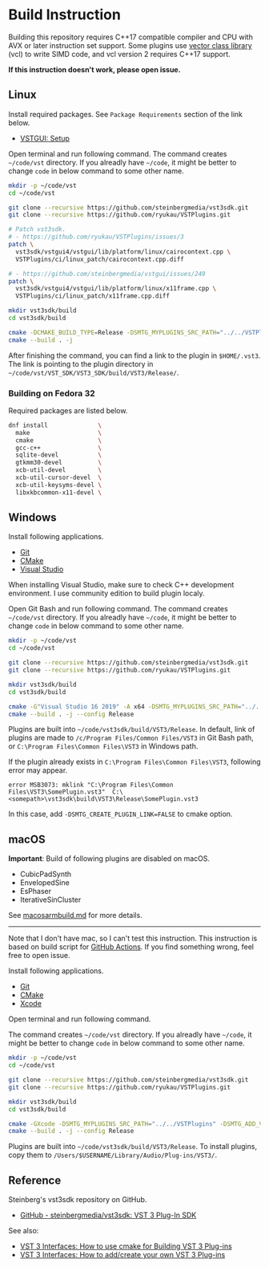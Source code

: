 # Build Instruction
Building this repository requires C++17 compatible compiler and CPU with AVX or later instruction set support. Some plugins use [vector class library](https://github.com/vectorclass/version2) (vcl) to write SIMD code, and vcl version 2 requires C++17 support.

**If this instruction doesn't work, please open issue.**

## Linux
Install required packages. See `Package Requirements` section of the link below.

- [VSTGUI: Setup](https://steinbergmedia.github.io/vst3_doc/vstgui/html/page_setup.html)

Open terminal and run following command. The command creates `~/code/vst` directory. If you alreadly have `~/code`, it might be better to change `code` in below command to some other name.

```bash
mkdir -p ~/code/vst
cd ~/code/vst

git clone --recursive https://github.com/steinbergmedia/vst3sdk.git
git clone --recursive https://github.com/ryukau/VSTPlugins.git

# Patch vst3sdk.
# - https://github.com/ryukau/VSTPlugins/issues/3
patch \
  vst3sdk/vstgui4/vstgui/lib/platform/linux/cairocontext.cpp \
  VSTPlugins/ci/linux_patch/cairocontext.cpp.diff

# - https://github.com/steinbergmedia/vstgui/issues/249
patch \
  vst3sdk/vstgui4/vstgui/lib/platform/linux/x11frame.cpp \
  VSTPlugins/ci/linux_patch/x11frame.cpp.diff

mkdir vst3sdk/build
cd vst3sdk/build

cmake -DCMAKE_BUILD_TYPE=Release -DSMTG_MYPLUGINS_SRC_PATH="../../VSTPlugins" -DSMTG_ADD_VST3_HOSTING_SAMPLES=FALSE -DSMTG_ADD_VST3_PLUGINS_SAMPLES=FALSE ..
cmake --build . -j
```

After finishing the command, you can find a link to the plugin in `$HOME/.vst3`. The link is pointing to the plugin directory in `~/code/vst/VST_SDK/VST3_SDK/build/VST3/Release/`.

### Building on Fedora 32
Required packages are listed below.

```bash
dnf install              \
  make                   \
  cmake                  \
  gcc-c++                \
  sqlite-devel           \
  gtkmm30-devel          \
  xcb-util-devel         \
  xcb-util-cursor-devel  \
  xcb-util-keysyms-devel \
  libxkbcommon-x11-devel \
```

## Windows
Install following applications.

- [Git](https://git-scm.com/)
- [CMake](https://cmake.org/)
- [Visual Studio](https://visualstudio.microsoft.com/)

When installing Visual Studio, make sure to check C++ development environment. I use community edition to build plugin localy.

Open Git Bash and run following command. The command creates `~/code/vst` directory. If you alreadly have `~/code`, it might be better to change `code` in below command to some other name.

```bash
mkdir -p ~/code/vst
cd ~/code/vst

git clone --recursive https://github.com/steinbergmedia/vst3sdk.git
git clone --recursive https://github.com/ryukau/VSTPlugins.git

mkdir vst3sdk/build
cd vst3sdk/build

cmake -G"Visual Studio 16 2019" -A x64 -DSMTG_MYPLUGINS_SRC_PATH="../../VSTPlugins" -DSMTG_ADD_VST3_HOSTING_SAMPLES=FALSE -DSMTG_ADD_VST3_PLUGINS_SAMPLES=FALSE ..
cmake --build . -j --config Release
```

Plugins are built into `~/code/vst3sdk/build/VST3/Release`. In default, link of plugins are made to `/c/Program Files/Common Files/VST3` in Git Bash path, or `C:\Program Files\Common Files\VST3` in Windows path.

If the plugin already exists in `C:\Program Files\Common Files\VST3`, following error may appear.

```
error MSB3073: mklink "C:\Program Files\Common Files\VST3\SomePlugin.vst3"  C:\<somepath>\vst3sdk\build\VST3\Release\SomePlugin.vst3
```

In this case, add `-DSMTG_CREATE_PLUGIN_LINK=FALSE` to cmake option.

## macOS
**Important**: Build of following plugins are disabled on macOS.

- CubicPadSynth
- EnvelopedSine
- EsPhaser
- IterativeSinCluster

See [macosarmbuild.md](https://github.com/ryukau/VSTPlugins/blob/master/macarmbuild.md) for more details.

---

Note that I don't have mac, so I can't test this instruction. This instruction is based on build script for [GitHub Actions](https://help.github.com/en/actions/automating-your-workflow-with-github-actions). If you find something wrong, feel free to open issue.

Install following applications.

- [Git](https://git-scm.com/)
- [CMake](https://cmake.org/)
- [Xcode](https://developer.apple.com/xcode/)

Open terminal and run following command.

The command creates `~/code/vst` directory. If you alreadly have `~/code`, it might be better to change `code` in below command to some other name.

```bash
mkdir -p ~/code/vst
cd ~/code/vst

git clone --recursive https://github.com/steinbergmedia/vst3sdk.git
git clone --recursive https://github.com/ryukau/VSTPlugins.git

mkdir vst3sdk/build
cd vst3sdk/build

cmake -GXcode -DSMTG_MYPLUGINS_SRC_PATH="../../VSTPlugins" -DSMTG_ADD_VST3_HOSTING_SAMPLES=FALSE -DSMTG_ADD_VST3_PLUGINS_SAMPLES=FALSE ..
cmake --build . -j --config Release
```

Plugins are built into `~/code/vst3sdk/build/VST3/Release`. To install plugins, copy them to `/Users/$USERNAME/Library/Audio/Plug-ins/VST3/`.

## Reference
Steinberg's vst3sdk repository on GitHub.

- [GitHub - steinbergmedia/vst3sdk: VST 3 Plug-In SDK](https://github.com/steinbergmedia/vst3sdk)

See also:

- [VST 3 Interfaces: How to use cmake for Building VST 3 Plug-ins](https://steinbergmedia.github.io/vst3_doc/vstinterfaces/cmakeUse.html)
- [VST 3 Interfaces: How to add/create your own VST 3 Plug-ins](https://steinbergmedia.github.io/vst3_doc/vstinterfaces/addownplugs.html)

